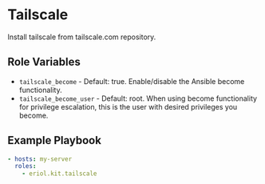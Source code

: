 # Tailscale

Install tailscale from tailscale.com repository.

## Role Variables

* `tailscale_become` - Default: true. Enable/disable the Ansible become
  functionality.
* `tailscale_become_user` - Default: root. When using become functionality for
  privilege escalation, this is the user with desired privileges you become.

## Example Playbook

```yaml
- hosts: my-server
  roles:
    - eriol.kit.tailscale
```
